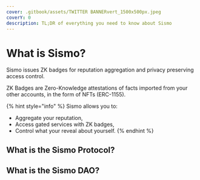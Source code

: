 ```yaml
---
cover: .gitbook/assets/TWITTER BANNERvert_1500x500px.jpeg
coverY: 0
description: TL;DR of everything you need to know about Sismo
---
```


# What is Sismo?

Sismo issues ZK badges for reputation aggregation and privacy preserving access control.

ZK Badges are Zero-Knowledge attestations of facts imported from your other accounts, in the form of NFTs (ERC-1155).

{% hint style="info" %}
Sismo allows you to:

* Aggregate your reputation,
* Access gated services with ZK badges,
* Control what your reveal about yourself.
{% endhint %}

## What is the Sismo Protocol?

## What is the Sismo DAO?
